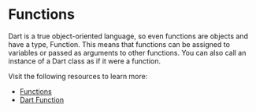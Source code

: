 # Functions
Dart is a true object-oriented language, so even functions are objects and have a type, Function. This means that functions can be assigned to variables or passed as arguments to other functions. You can also call an instance of a Dart class as if it were a function.

Visit the following resources to learn more:

 - [Functions](https://dart.dev/guides/language/language-tour#functions)
 - [Dart Function](https://www.javatpoint.com/dart-function)